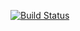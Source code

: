 [![Build Status](https://dev.azure.com/SkDevTraining/Republic-training/_apis/build/status%2FSkandhro.gitapp?branchName=main)](https://dev.azure.com/SkDevTraining/Republic-training/_build/latest?definitionId=3&branchName=main)
